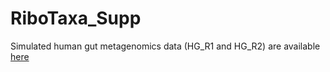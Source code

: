 # RiboTaxa_Supp

Simulated human gut metagenomics data (HG_R1 and HG_R2) are available <a class="reference external" href="https://ucafr-my.sharepoint.com/:f:/g/personal/oshma_chakoory_uca_fr/EkqL_9bA2UpApbEHiB8cfJ4B4BBsMB25O9Xtl29wi2QSIw?e=dRrAGt" rel="noopener noreferrer">here</a>
